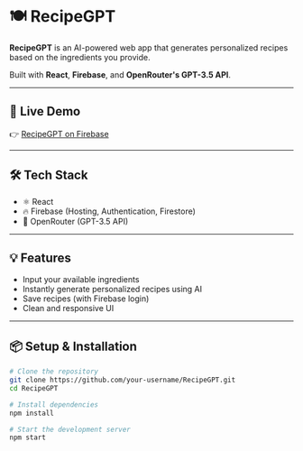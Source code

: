 # 🍽️ RecipeGPT

**RecipeGPT** is an AI-powered web app that generates personalized recipes based on the ingredients you provide.

Built with **React**, **Firebase**, and **OpenRouter's GPT-3.5 API**.

---

## 🔗 Live Demo

👉 [RecipeGPT on Firebase](https://recipegpt-270c7.web.app/)

---

## 🛠️ Tech Stack

- ⚛️ React
- 🔥 Firebase (Hosting, Authentication, Firestore)
- 🧠 OpenRouter (GPT-3.5 API)

---

## 💡 Features

- Input your available ingredients
- Instantly generate personalized recipes using AI
- Save recipes (with Firebase login)
- Clean and responsive UI

---

## 📦 Setup & Installation

```bash
# Clone the repository
git clone https://github.com/your-username/RecipeGPT.git
cd RecipeGPT

# Install dependencies
npm install

# Start the development server
npm start

